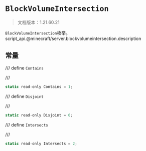 # `BlockVolumeIntersection`

> 文档版本：1.21.60.21

`BlockVolumeIntersection`枚举。script_api.@minecraft/server.blockvolumeintersection.description

## 常量

/// define
`Contains`


///

```js
static read-only Contains = 1;
```


/// define
`Disjoint`


///

```js
static read-only Disjoint = 0;
```


/// define
`Intersects`


///

```js
static read-only Intersects = 2;
```

